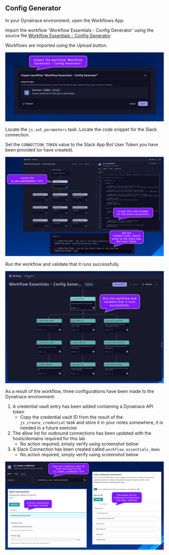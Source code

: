 ## Config Generator

In your Dynatrace environment, open the Workflows App.

Import the workflow 'Workflow Essentials - Config Generator' using the source file [Workflow Essentials - Config Generator](https://github.com/dynatrace-wwse/enablement-workflow-essentials/blob/main/lab-guide/assets/dt_wftpl_workflow_essentials_config_generator.yaml)

Workflows are imported using the Upload button.

![../../../assets/images/01-import-config-generator.png](../../../assets/images/01-import-config-generator.png)

Locate the `js_set_parameters` task.  Locate the code snippet for the Slack connection.

Set the `CONNECTION_TOKEN` value to the Slack App Bot User Token you have been provided (or have created).

![../../../assets/images/01-config-generator-set-parameters.png](../../../assets/images/01-config-generator-set-parameters.png)

Run the workflow and validate that it runs successfully.

![../../../assets/images/01-config-generator-execution.png](../../../assets/images/01-config-generator-execution.png)

As a result of the workflow, three configurations have been made to the Dynatrace environment:

1. A credential vault entry has been added containing a Dynatrace API token
    * Copy the credential vault ID from the result of the `js_create_credential` task and store it in your notes somewhere, it is needed in a future exercise
2. The allow list for outbound connections has been updated with the hosts/domains required for this lab
    * No action required, simply verify using screenshot below
3. A Slack Connection has been created called `workflow_essentials_demo`
    * No action required, simply verify using screenshot below

![../../../assets/images/01-config-generator-results.png](../../../assets/images/01-config-generator-results.png)
